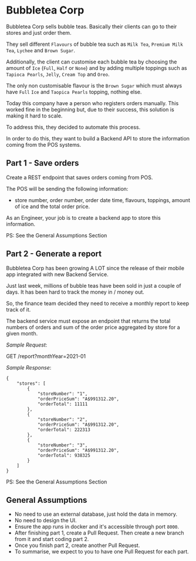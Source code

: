 Bubbletea Corp
====
Bubbletea Corp sells bubble teas. Basically their clients can go to their stores and just order them.

They sell different `Flavours` of bubble tea such as `Milk Tea`, `Premium Milk Tea`, `Lychee` and `Brown Sugar`.

Additionally, the client can customise each bubble tea by choosing the amount of `Ice` (`Full`, `Half` or `None`) and by adding multiple toppings such as `Tapioca Pearls`, `Jelly`, `Cream Top` and `Oreo`.

The only non customisable flavour is the `Brown Sugar` which must always have `Full` `Ice` and `Taopica Pearls` topping, nothing else.

Today this company have a person who registers orders manually. This worked fine in the beginning but, due to their success, this solution is making it hard to scale.

To address this, they decided to automate this process.

In order to do this, they want to build a Backend API to store the information coming from the POS systems.


## Part 1 -  Save orders

Create a REST endpoint that saves orders coming from POS.

The POS will be sending the following information:
 - store number, order number, order date time, flavours, toppings, amount of ice and the total order price.

As an Engineer, your job is to create a backend app to store this information.

PS: See the General Assumptions Section

## Part 2 - Generate a report
Bubbletea Corp has been growing A LOT since the release of their mobile app integrated with new Backend Service. 
   
Just last week, millions of bubble teas have been sold in just a couple of days. It has been hard to track the money in / money out.
   
So, the finance team decided they need to receive a monthly report to keep track of it.

The backend service must expose an endpoint that returns the total numbers of orders and sum of the order price aggregated by store for a given month. 
  
*Sample Request*:

GET /report?monthYear=2021-01

*Sample Response*:
```
{
    "stores": [
        {
            "storeNumber": "1",
            "orderPriceSum": "A$991312.20",
            "orderTotal": 11111
        },
        {
            "storeNumber": "2",
            "orderPriceSum": "A$991312.20",
            "orderTotal": 222313
        },
        {
            "storeNumber": "3",
            "orderPriceSum": "A$991312.20",
            "orderTotal": 938325
        }
    ]
}
```

PS: See the General Assumptions Section

## General Assumptions
- No need to use an external database, just hold the data in memory.
- No need to design the UI.
- Ensure the app runs in docker and it's accessible through port `8000`.
- After finishing part 1, create a Pull Request. Then create a new branch from it and start coding part 2. 
- Once you finish part 2, create another Pull Request. 
- To summarise, we expect to you to have one Pull Request for each part.

